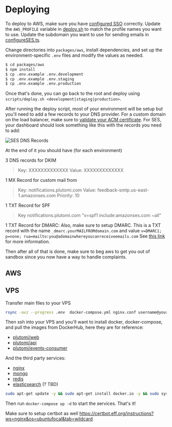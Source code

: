 # Deploying

To deploy to AWS, make sure you have [configured SSO](https://docs.aws.amazon.com/cli/latest/userguide/cli-configure-sso.html) correctly. Update the `AWS_PROFILE` variable in [deploy.sh](deploy.sh) to match the profile names you want to use. Update the subdomain you want to use for sending emails in [configureSES.ts](./packages/aws/lib/configureSES.ts).

Change directories into `packages/aws`, install dependencies, and set up the environment-specific `.env` files and modify the values as needed.

```bash
$ cd packages/aws
$ npm install
$ cp .env.example .env.development
$ cp .env.example .env.staging
$ cp .env.example .env.production
```

Once that's done, you can go back to the root and deploy using `scripts/deploy.sh <development|staging|production>`.

After running the deploy script, most of your environment will be setup but you'll need to add a few records to your DNS provider. For a custom domain on the load balancer, make sure to [validate your ACM certificate](https://docs.aws.amazon.com/acm/latest/userguide/dns-validation.html). For SES, your dashboard should look something like this with the records you need to add:

![SES DNS Records](./images/ses-setup.png)

At the end of it you should have (for each environment)

3 DNS records for DKIM

> Key: XXXXXXXXXXXXX Value: XXXXXXXXXXXXX

1 MX Record for custom mail from

> Key: notifications.plutomi.com Value: feedback-smtp.us-east-1.amazonses.com Priority: 10

1 TXT Record for SPF

> Key notifications.plutomi.com "v=spf1 include:amazonses.com ~all"

1 TXT Record for DMARC:
Also, make sure to setup DMARC. This is a TXT record with the name `_dmarc.yourMAILFROMdomain.com` and value `v=DMARC1; p=none; rua=mailto:you@adomainwhereyoucanreceiveemails.com`
See [this link](https://docs.aws.amazon.com/ses/latest/dg/send-email-authentication-dmarc.html) for more information.

Then after all of that is done, make sure to beg aws to get you out of sandbox since you now have a way to handle complaints.

## AWS

## VPS

Transfer main files to your VPS

```bash
rsync -avz --progress .env  docker-compose.yml nginx.conf username@your-server-ip:plutomi
```

Then ssh into your VPS and you'll want to install docker, docker-compose, and pull the images from DockerHub, here they are for reference:

- [plutomi/web](https://hub.docker.com/r/plutomi/web)
- [plutomi/api](https://hub.docker.com/r/plutomi/api)
- [plutomi/events-consumer](https://hub.docker.com/r/plutomi/events-consumer)

And the third party services:

- [nginx](https://hub.docker.com/_/nginx)
- [mongo](https://hub.docker.com/_/mongo)
- [redis](https://hub.docker.com/_/redis)
- [elasticsearch](https://hub.docker.com/_/elasticsearch) (? TBD)

```bash
sudo apt-get update -y && sudo apt-get install docker.io -y && sudo systemctl start docker && sudo systemctl enable docker && sudo curl -L "https://github.com/docker/compose/releases/latest/download/docker-compose-$(uname -s)-$(uname -m)" -o /usr/local/bin/docker-compose && sudo chmod +x /usr/local/bin/docker-compose && cd plutomi && sudo docker-compose pull
```

Then run `docker-compose up -d` to start the services. That's it!

Make sure to setup certbot as well
https://certbot.eff.org/instructions?ws=nginx&os=ubuntufocal&tab=wildcard
